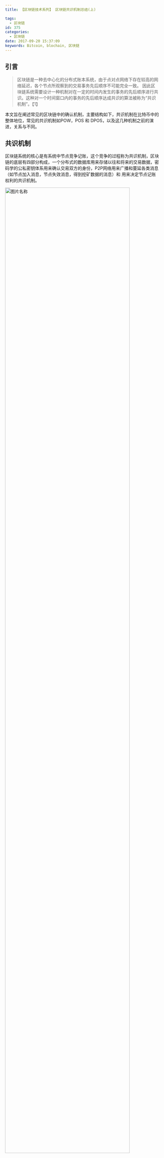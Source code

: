 ```yaml
---
title: 【区块链技术系列】 区块链共识机制总结(上)

tags:
  - 区块链
id: 375
categories:
  - 区块链
date: 2017-09-20 15:37:09
keywords: Bitcoin, blochain, 区块链
---
```

## 引言

> 区块链是一种去中心化的分布式账本系统，由于点对点网络下存在较高的网络延迟，各个节点所观察到的交易事务先后顺序不可能完全一致。 因此区块链系统需要设计一种机制对在一定的时间内发生的事务的先后顺序进行共识。这种对一个时间窗口内的事务的先后顺序达成共识的算法被称为“共识机制”。【1】

本文旨在阐述常见的区块链中的确认机制，主要结构如下，共识机制在比特币中的整体地位，常见的共识机制如POW，POS 和 DPOS，以及这几种机制之前的演进，关系与不同。
<!--more-->

## 共识机制

区块链系统的核心是有系统中节点竞争记账，这个竞争的过程称为共识机制，区块链的底层有四部分构成，一个分布式的数据库用来存储以往和将来的交易数据，密码学的公私密钥体系用来确认交易双方的身份，P2P网络用来广播和蔓延各类消息（如节点加入消息，节点失效消息，得到挖矿数据的消息）和 用来决定节点记账权利的共识机制。

<img src="http://www.ehcoo.com/images/2017/09/blockchain_confirmation_mechanism_2.png" width = "90%" height = "90%" alt="图片名称" align=center />

共识机制在区块链中扮演着核心的地位，**共识机制决定了谁有记账的权利**，以及记账权利的选择过程和理由。不用的虚拟货币采用共识机制不同，常见的共识机制如POW，POS，DPOS 拜占庭容错等。现梳理如下：

Virtual Currency | Mechanism 
----|------
Bitcoin | POW 
Ppcoin  | POS 
ShadowCash | POS 
BlackCoin  | POS 
NuShares/NuBits.  | POS 
Ethereum. NXT | POW+POS  
AntShares | dBFT 

### POW
POW(Proof of Work)，即工作量证明机制。整个系统中每个节点为整个系统提供计算能力(简称算力)，通过一个竞争机制，让计算工作完成最出色的节点获得系统的奖励，也就是完成新生成货币的分配。【1】

区块链是一个持续增长的顺序块组成的，每个块包含了头文件和一系列的交易信息$TXi$，其中头文件中保护了timestamp $Ti$,上一个块的索引$Hi-1$,  和nounce $ Ni-1$ ,区块链是密码上的安全，对于每一轮只要找到相应的HASG的碰撞就算成功，HASG的碰撞的意思可以了解为hash值的前多少位相同，我们知道何难找到两个hash一模一样的文件，但是我们可以找到前几位相同的，我们将一个完整的挖矿过程整理如下：

$$f(Di) > SHA256(SHA256(Hi−1||Ti||TXi||di||Ni)))$$

其中$Di$是难度系数，可以认为是前多少位的碰撞。挖矿的过程就是在不停的尝试找$Ni$的过程。下面我们给出一个模拟挖矿的例子。
  
测试环境说明：

操作系统 | RAM | SWAP
----|------|----
Centos 6 x86 | 512M  | 256 MB

操作步骤：

1. 运行如下脚本
  
```
#!/ bin/bash  
n=1  
while [ $n -lt 1000000 ]  
do  
echo -n $n j sha1sum - j cut -c 1-9 >> sha1-9-result  
n=$ (( n+1 )) # increments $n  
done
sort sha1-9-result > sha1-9-result -sort
uniq -d sha1-9-result -sort > sha1-9-result -uniq
```

2. 对结果进行排序，找到前9位对撞成功的n的值.

<img src="../images/2017/09/blockchain_confirmation_mechanism_1.png" width = "90%" height = "90%" alt="图片名称" align=center />

实验结果如下：  

"311214" sha1 value is:    
ff47893a16ec612176cbb4255c7e0ce58400a828  
"775478" sha1 value is:    
ff47893a1f31dd5fd4220a9e8981112a2b3be2d6
  
虽然只是模拟实验，但是完整的反映了POW的运作原理。

### POS

POS， (Proof of Stake) 最初有Sunny King 在2102年在论文[PPCoin: Peer-to-Peer Crypto-Currency with Proof-of-Stake](https://www.mendeley.com/research-papers/ppcoin-peertopeer-cryptocurrency-proofofstake/) 中提出，这种机制通过计算你持有币数占总币数的百分比，包括你占有币数的时间来决定你获得本次记账权利的概率。

在 PoW 机制中，由于想要找到符合条件的 nonce. nonce 往往需要花费大量的电力和时间成本，因此，为了使每个 Block 更快被生成，PoS 机制去掉了穷举 noncenonce 这一过程，继而采用以下更快速的算法：【2】
$$SHA256(SHA256(B prev),A,t) ≤ balance(A)m$$

H 某个哈希函数  
t 为 UTC 时间戳  
Bprev 指的是上一个区块  
balance(A) 代表账户A 的账户的余额   
唯一可以不断调整的参数是 t，等式右边 m 是某个固定的实数，因此，当balance(A)越大，找到合理 t 的概率越大。网络中，普遍对于 t 的范围有所限制，如可以尝试的时间戳不能超过标准时间戳 1 小时，也就说，一个节点可以尝试 7200 次，来找到一个符合条件的t，如果找不到即可放弃。因此，在 PoS 中，**一个账户的余额越多，在同等算力下，就越容易发现下一个区块**.

### DPOW
Delegated Proof of Stake（委托股权证明） 是 PoS 的进化方案，在常规 PoW 和 PoS 中，一大影响效率之处在于任何一个新加入的 Block，都需要被整个网络所有节点做确认。DPoS 优化方案在于：通过不同的策略，不定时的选中一小群节点，这一小群节点做新区块的创建，验证，签名和相互监督，这样就大幅度的减少了区块创建和确认所需要消耗的时间和算力成本。【2】

## 机制的演进

在本章中我们会重点探讨POW->POS-DPOS这个演进的过程，哪些原因促使了区块链从POW到POS的转移。

比特币的设计之初，系统默认节点和算力是均匀分布的，因为通过CPU来进行投票，拥有钱包(节点)数和算力值应该是大致匹配的，每一个比特币钱包的拥有者都能够参与整个系统的决策机制，如果有任何人试图对系统作恶，或者某一部分节点收到损失，都可以让其他节点迅速补上，并且只要有51%的节点(算力)投票就可以选择对系统发展更有利的方向。

在实际操作中POW的主要问题是算力过于集中的安全风险，这种风险体现在比特币的控制权上，挖矿的人和持有比特币的人已经完全被隔开，许多矿工可能完全不了解比特币的生态，甚至不关心比特币的未来，却拥有对比特币的绝对控制权，因为他们是新币产生的起始点。一种极端的想法，如果几个大型的矿池联合在一起，那么最新发行的币将囤积，会造成原有币种的进一步通货紧缩。简而言之，比特币的命运掌握在并不一定关心比特币命运的人手上，而持有比特币的人并没有控制权。【3】

这就有点像，一个公司的命运并不是那些持有公司股份的股东来决定的，而是那些有可能根本不拥有股份，而只要有钱的人来决定的。那些持有比特币的人完全无法对比特币的未来做出自己的决定。我们仿佛从中本聪设定的一CPU一票的文明世界，一下子沦为纯粹是靠蛮力，看谁力气更大的原始社会。
  
DPOS机制似乎又重新把权利归还到那些持有数字货币的人手上。DPOS机制是让每一个持有BTS的人对整个系统资源当代表的人进行投票，而获得最多票数的101个代表进行交易打包计算。这个可以理解为101个矿池，而这101个矿池彼此的权利是完全相等的。那些握着BTS选票的人可以随时通过投票更换这些代表(矿池)，只要他们提供的算力不稳定，计算机宕机、或者试图利用手中的权力作恶，他们将会立刻被愤怒的选民门踢出整个系统，而后备代表可以随时顶上去。【3】
 
## 发行机制

POW的新增机制是“挖矿”，即矿工每完成一定量的计算，有可能获得一块新block中的新增比特币。这个过程是一个纯粹的通胀过程，即无中生有新增比特币。但获得新增的比特币有一定的要求，必须全球第一个找出特定的HASH值。因此发行机制是算力比例分配的。

POS的新增机制是“利息”，即持有一定的POS币一定时间，当然得开着客户端，将获得一定量的固定“利息”。这部分“利息”是新增的POS币。只要你持有POS币并开机，你就能获得一定比例的“利息”。 因此POS体系将新增POS币投放社会的机制，其投向是以已有POS币等比例增加的。

## 优缺点对比

类型 | 优点 | 缺点
----|------|----
PoW | 1.算法简单，容易实现；2.节点间无需交换额外的信息即可达成共识；3.破坏系统需要投入极大的成本；  | 　1.浪费能源；2.区块的确认时间难以缩短；3.新的区块链必须找到一种不同的散列算法，否则就会面临比特币的算力攻击；4.容易产生分叉，需要等待多个确认；5.永远没有最终性，需要检查点机制来弥补最终性；
POS/DPOS | 1.算法简单，能耗低  | 　1)没有专业化，拥有权益的参与者未必希望参与记账；2.容易产生分叉，需要等待多个确认；4.永远没有最终性，需要检查点机制来弥补最终性；【1】

## 总结
本文介绍了常见的共识机制，并阐述了其中的演进和发展的过程，下部分中我们将从确认时间，能耗，激励措施，经济模型等方面进行详细的分析。
## 声明
本文65%为翻译组合,**35%为原创**
d3d3LmVoY29vLmNvbSwg5L2c6ICFOmVoY29v（BASE64编码）
## 引用
1. https://baike.baidu.com/item/%E5%85%B1%E8%AF%86%E6%9C%BA%E5%88%B6/20234683?fr=aladdin
2. https://daimajia.com/2017/09/14/pow-and-pos
3. http://www.wanbizu.com/jingyan/201408231853.html
4. https://www.linkedin.com/pulse/%E6%B7%B1%E5%BA%A6%E6%8E%A2%E8%AE%A8pos%E6%9C%BA%E5%88%B6-%E9%B2%B2-%E7%8E%8B?trk=pulse-det-nav_art







